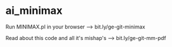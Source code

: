 # ai_minimax

Run MINIMAX.pl in your browser --> bit.ly/ge-git-minimax

Read about this code and all it's mishap's --> bit.ly/ge-git-mm-pdf